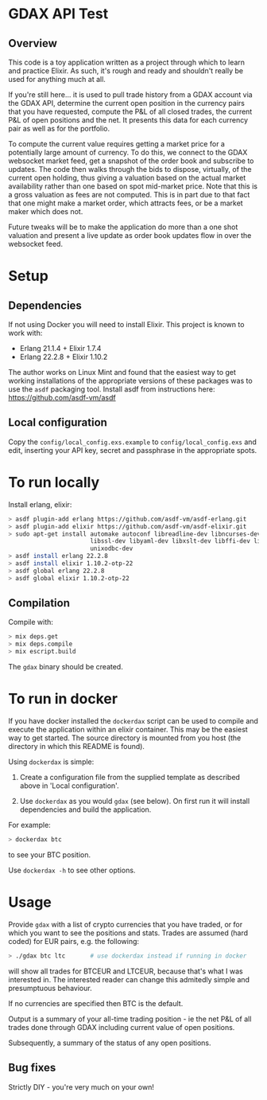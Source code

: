 # GDAX API Test

## Overview

This code is a toy application written as a project through which to learn and
practice Elixir. As such, it's rough and ready and shouldn't really be used for
anything much at all.

If you're still here... it is used to pull trade history from a GDAX account
via the GDAX API, determine the current open position in the currency pairs
that you have requested, compute the P&L of all closed trades, the current P&L
of open positions and the net. It presents this data for each currency pair as
well as for the portfolio.

To compute the current value requires getting a market price for a potentially
large amount of currency. To do this, we connect to the GDAX websocket market
feed, get a snapshot of the order book and subscribe to updates. The code then
walks through the bids to dispose, virtually, of the current open holding, thus
giving a valuation based on the actual market availability rather than one
based on spot mid-market price. Note that this is a gross valuation as fees are
not computed. This is in part due to that fact that one might make a market
order, which attracts fees, or be a market maker which does not.

Future tweaks will be to make the application do more than a one shot valuation
and present a live update as order book updates flow in over the websocket
feed.

# Setup

## Dependencies

If not using Docker you will need to install Elixir. This project is known to
work with:

 * Erlang 21.1.4 + Elixir 1.7.4
 * Erlang 22.2.8 + Elixir 1.10.2

The author works on Linux Mint and found that the easiest way to get working
installations of the appropriate versions of these packages was to use the
`asdf` packaging tool. Install asdf from instructions here: https://github.com/asdf-vm/asdf

## Local configuration

Copy the `config/local_config.exs.example` to `config/local_config.exs` and
edit, inserting your API key, secret and passphrase in the appropriate spots.

# To run locally

Install erlang, elixir:

```bash
> asdf plugin-add erlang https://github.com/asdf-vm/asdf-erlang.git
> asdf plugin-add elixir https://github.com/asdf-vm/asdf-elixir.git
> sudo apt-get install automake autoconf libreadline-dev libncurses-dev \
                       libssl-dev libyaml-dev libxslt-dev libffi-dev libtool \
                       unixodbc-dev
> asdf install erlang 22.2.8
> asdf install elixir 1.10.2-otp-22
> asdf global erlang 22.2.8
> asdf global elixir 1.10.2-otp-22
```

## Compilation

Compile with:

```bash
> mix deps.get
> mix deps.compile
> mix escript.build
```

The `gdax` binary should be created.

# To run in docker

If you have docker installed the `dockerdax` script can be used to compile
and execute the application within an elixir container. This may be the easiest
way to get started. The source directory is mounted from you host (the
directory in which this README is found).

Using `dockerdax` is simple:

1) Create a configuration file from the supplied template as described above
   in 'Local configuration'.

2) Use `dockerdax` as you would `gdax` (see below). On first run it will
   install dependencies and build the application.

For example:

```bash
> dockerdax btc
```

to see your BTC position.

Use `dockerdax -h` to see other options.

# Usage

Provide `gdax` with a list of crypto currencies that you have traded, or for
which you want to see the positions and stats. Trades are assumed (hard coded)
for EUR pairs, e.g. the following:

```bash
> ./gdax btc ltc       # use dockerdax instead if running in docker
```

will show all trades for BTCEUR and LTCEUR, because that's what I was
interested in. The interested reader can change this admitedly simple and
presumptuous behaviour.

If no currencies are specified then BTC is the default.

Output is a summary of your all-time trading position - ie the net P&L of all
trades done through GDAX including current value of open positions.

Subsequently, a summary of the status of any open positions.

## Bug fixes

Strictly DIY - you're very much on your own!

